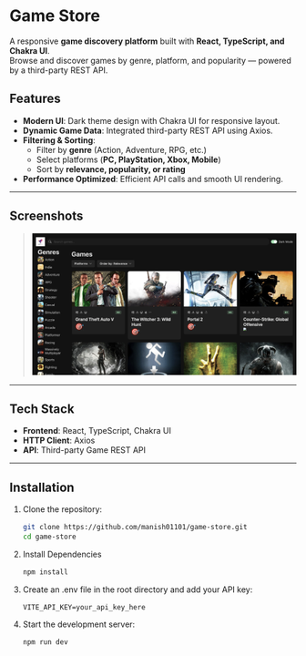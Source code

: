 # Game Store

A responsive **game discovery platform** built with **React, TypeScript, and Chakra UI**.  
Browse and discover games by genre, platform, and popularity — powered by a third-party REST API.  

## Features

- **Modern UI**: Dark theme design with Chakra UI for responsive layout.
- **Dynamic Game Data**: Integrated third-party REST API using Axios.
- **Filtering & Sorting**: 
  - Filter by **genre** (Action, Adventure, RPG, etc.)
  - Select platforms (**PC, PlayStation, Xbox, Mobile**)
  - Sort by **relevance, popularity, or rating**
- **Performance Optimized**: Efficient API calls and smooth UI rendering.

---

## Screenshots

> _![alt text](image.png)_

---

## Tech Stack

- **Frontend**: React, TypeScript, Chakra UI  
- **HTTP Client**: Axios  
- **API**: Third-party Game REST API  

---

## Installation

1. Clone the repository:
   ```bash
   git clone https://github.com/manish01101/game-store.git
   cd game-store
2. Install Dependencies
    ```bash
    npm install
3. Create an .env file in the root directory and add your API key:
    ```
    VITE_API_KEY=your_api_key_here
4. Start the development server:
    ```
    npm run dev
